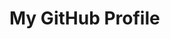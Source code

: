 <html lang="en">
  <head> <meta charset="UTF-8">     
    <meta name="viewport" content="width=device-width, initial-scale=1.0">      
    <link rel="stylesheet" href="styles.css"> 
  </head> 
  <body>  
    <div class="header">     
    <h1>My GitHub Profile</h1>     
  </div>  
  </body> 
</html>
